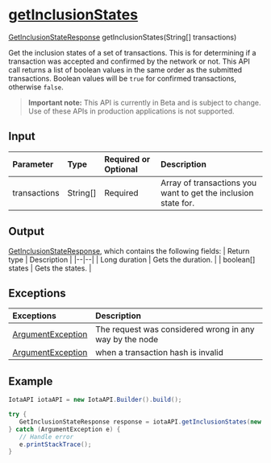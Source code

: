 
# [getInclusionStates](https://github.com/iotaledger/iota-java/blob/master/jota/src/main/java/org/iota/jota/IotaAPICore.java#L376)
 [GetInclusionStateResponse](https://github.com/iotaledger/iota-java/blob/master/jota/src/main/java/org/iota/jota/dto/response/GetInclusionStateResponse.java) getInclusionStates(String[] transactions)

 Get the inclusion states of a set of transactions. This is for determining if a transaction was accepted and confirmed by the network or not. 
  This API call returns a list of boolean values in the same order as the submitted transactions. Boolean values will be `true` for confirmed transactions, otherwise `false`. 

> **Important note:** This API is currently in Beta and is subject to change. Use of these APIs in production applications is not supported.

## Input
| Parameter       | Type | Required or Optional | Description |
|:---------------|:--------|:--------| :--------|
| transactions | String[] | Required | Array of transactions you want to get the inclusion state for. |
    
## Output
[GetInclusionStateResponse](https://github.com/iotaledger/iota-java/blob/master/jota/src/main/java/org/iota/jota/dto/response/GetInclusionStateResponse.java), which contains the following fields:
| Return type | Description |
|--|--|
| Long duration | Gets the duration. |
| boolean[] states | Gets the states. |

## Exceptions
| Exceptions     | Description |
|:---------------|:--------|
| [ArgumentException](https://github.com/iotaledger/iota-java/blob/master/jota/src/main/java/org/iota/jota/error/ArgumentException.java) | The request was considered wrong in any way by the node |
| [ArgumentException](https://github.com/iotaledger/iota-java/blob/master/jota/src/main/java/org/iota/jota/error/ArgumentException.java) | when a transaction hash is invalid |


 ## Example
 
 ```Java
 IotaAPI iotaAPI = new IotaAPI.Builder().build();

try { 
    GetInclusionStateResponse response = iotaAPI.getInclusionStates(new String[]{"MKWDTZFTAQXGZQEUXYWOUQGOMMYUTZSQPXVOTZ9GAJJPQGOM9IHHCXQHVIDJWZNMSGWWEJVQUIMCLIDBH", "V9CIYAZGMUIKHXOGPWHDIRYVKXCOOMEXAKIWPRHPJGKQTBKCWLOIIJYAUGHCHRSKRHVJKKIYR9GJWZMF9"});
} catch (ArgumentException e) { 
    // Handle error
    e.printStackTrace(); 
}
 ```
